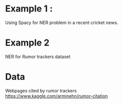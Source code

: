 # Example 1 : 

Using Spacy for NER problem in a recent cricket news.

# Example 2

NER for Rumor trackers dataset


# Data

Webpages cited by rumor trackers <br>
https://www.kaggle.com/arminehn/rumor-citation

